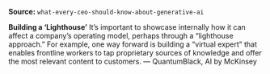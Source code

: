 **Source:** `what-every-ceo-should-know-about-generative-ai`

**Building a ‘Lighthouse’**
It’s important to showcase internally how it can affect a company’s operating model, perhaps through a “lighthouse approach.” For example, one way forward is building a “virtual expert” that enables frontline workers to tap proprietary sources of knowledge and offer the most relevant content to customers. — QuantumBlack, AI by McKinsey
